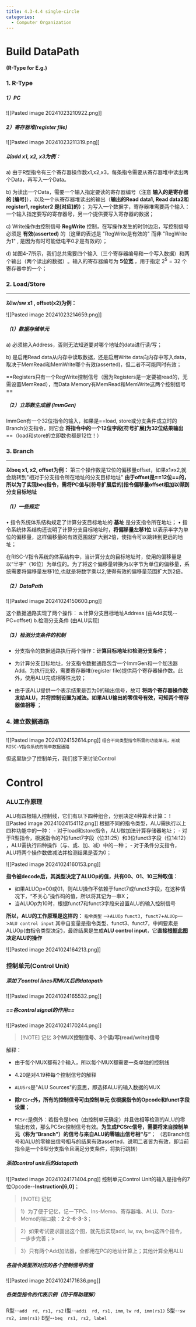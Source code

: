```yaml
---
title: 4.3-4.4 single-circle
categories:
  - Computer Organization
---
```

# Build DataPath  
#### (R-Type for E.g.)

### 1. R-Type

##### 1）PC 
![[Pasted image 20241023210922.png]]

##### **2）寄存器堆(register file)**
![[Pasted image 20241023211319.png]]

##### 以add x1, x2, x3为例：

  a) 由于R型指令有三个寄存器操作数x1,x2,x3，每条指令需要从寄存器堆中读出两个Data，再写入一个Data。
	  
  b)   为读出一个Data，需要一个输入指定要读的寄存器编号（注意 **输入的是寄存器的 [编号]**），以及一个从寄存器堆读出的输出（**输出的Read data1, Read data2和register1, register2 是[对应]的）**；
    为写入一个数据字，寄存器堆需要两个输入：一个输入指定要写的寄存器号，另一个提供要写入寄存器的数据；
	  
  c) Write操作由控制信号 **RegWrite** 控制，在写操作发生的时钟边沿，写控制信号必须是 **有效(asserted)** 的（这里的表述是 "RegWrite是有效的" 而非 "RegWrite为1" , 是因为有时可能低电平0才是有效的）；
	  
  d) 如图4-7所示，我们总共需要四个输入（三个寄存器编号和一个写入数据）和两个输出（两个读出的数据）​。输入的寄存器编号为 **5位宽** ，用于指定 $2^5=32$ 个寄存器中的一个；
  

### 2. Load/Store
---
**以lw/sw x1 , offset(x2)为例：**

![[Pasted image 20241023214659.png]]

##### （1）数据存储单元
a) 必须输入Address，否则无法知道要对哪个地址的data进行读/写；
	
b) 是启用Read data从内存中读取数据，还是启用Write data向内存中写入data，取决于MemRead和MemWrite哪个有效(asserted)，但二者不可能同时有效；
	
==Registers只有一个RegWrite控制信号（因为Registers是一定要被read的，无需设置MemRead），而Data Memory有MemRead和MemWrite这两个控制信号==

##### （2）立即数生成器 (ImmGen)
ImmGen有一个32位指令的输入，如果是==load, store或分支条件成立时的Branch分支指令，则它会 **将指令中的一个12位字段[符号扩展]为32位结果输出** ==（load和store的立即数也都是12位！）

### 3. Branch
---
**以beq x1, x2, offset为例：**
第三个操作数是12位的偏移量offset，如果x1≠x2,就会跳转到"相对于分支指令所在地址的分支目标地址"
**由于offset是==12位==的，所以为了实现beq指令，需将PC值与[符号扩展后的]指令偏移量offset相加以得到分支目标地址**

##### （1）一些规定

• 指令系统体系结构规定了计算分支目标地址的 **基址** 是分支指令所在地址；
• 指令系统体系结构还说明了计算分支目标地址时，**将偏移量左移1位** 以表示半字为单位的偏移量，这样偏移量的有效范围就扩大到2倍，使指令可以跳转到更远的地址；

在RISC-V指令系统的体系结构中，当计算分支的目标地址时，使用的偏移量是以“半字”（16位）为单位的。为了将这个偏移量转换为以字节为单位的偏移量，系统需要将偏移量左移1位,也就是将数字乘以2,使得有效的偏移量范围扩大到2倍。

##### （2）DataPath

![[Pasted image 20241024150600.png]]
 
 这个数据通路实现了两个操作：
	a.计算分支目标地址Address (由Add实现--PC+offset) 
	b.检测分支条件 (由ALU实现)

##### （3）检测分支条件的机制

- 分支指令的数据通路执行两个操作：**计算目标地址**和**检测分支条件**；
	
- 为计算分支目标地址，分支指令数据通路包含一个ImmGen和一个加法器Add。为执行比较，需要寄存器堆(register file)提供两个寄存器操作数​。此外，使用ALU完成相等性比较；
	
- 由于该ALU提供一个表示结果是否为0的输出信号，故可 **将两个寄存器操作数发给ALU，并将控制设置为减法。如果ALU输出的零信号有效，可知两个寄存器值相等** ；

### 4. 建立数据通路
---

![[Pasted image 20241024152614.png]]
`组合不同类型指令所需的功能单元，形成RISC-V指令系统的简单数据通路`

但这里缺少了控制单元，我们接下来讨论Control


# Control

### ALU工作原理

ALU有四根输入控制线，它们有以下四种组合，分别决定4种算术计算：
![[Pasted image 20241024154112.png]]
根据不同的指令类型，ALU需执行以上四种功能中的一种：
	- 对于load和store指令，ALU做加法计算存储器地址；
	- 对于R型指令，根据指令的7位funct7字段（位31:25）和3位funct3字段（位14:12）​​，ALU需执行四种操作（与、或、加、减）中的一种；
	- 对于条件分支指令，ALU将两个操作数做减法并检测结果是否为0；

![[Pasted image 20241024160153.png]]

**指令被decode后，其类型决定了ALUOp的值，共有00、01、10三种取值：**
- 如果ALUOp=00或01，则ALU操作不依赖于funct7或funct3字段，在这种情况下，​“不关心”操作码的值，所以将其记为一串X；
- 当ALUOp为10时，根据funct7和funct3字段来设置ALU的输入控制信号

**所以，ALU的工作原理是这样的：**
   `指令类型` —>`ALUOp`
   `funct3, funct7`+`ALUOp`—>`ALU control input`
其中自变量是指令类型、funct3、funct7，中间要素是ALUOp(由指令类型决定)，最终结果是生成**ALU control input**，它**直接[根据此图](obsidian://open?vault=Obsidian%20Vault&file=Images%2FPasted%20image%2020241024154112.png)决定ALU的操作**

![[Pasted image 20241024164213.png]]

### 控制单元(Control Unit)

##### 添加了control lines和MUX后的datapath
![[Pasted image 20241024165532.png]]
##### ==各control signal的作用==
![[Pasted image 20241024170244.png]]

> [!NOTE] 记忆
> **3个MUX控制信号、3个读/写(read/write)信号**


解释：
- 由于每个MUX都有2个输入，所以每个MUX都需要一条单独的控制线
	
-  4.20是对4.19种每个控制信号的解释
	
-  `ALUSrs`是"ALU Sources"的意思，即选择ALU的输入数据的MUX
	
-  **除`PCSrc`外，所有的控制信号可由控制单元 仅根据指令的Opcode和funct字段设置**；
	
- `PCSrc`是例外：若指令是beq（由控制单元确定）并且做相等检测的ALU的零输出有效，那么PCSrc控制信号有效。**为生成PCSrc信号，需要将来自控制单元（称为“Branch”​）的信号与来自ALU的零输出信号相“与”​** ；
（若Branch信号和ALU的零输出信号相与的结果有效asserted，说明二者皆为有效，即当前指令是一个B型分支指令且满足分支条件，将执行跳转）

##### 添加control unit后的datapath
![[Pasted image 20241024171404.png]]
控制单元Control Unit的输入是指令的7位Opcode--**Instruction\[6,0]**；

> [!NOTE] 记忆

> 1）为了便于记忆，记一下PC、Ins-Memo、寄存器堆、ALU、Data-Memo的端口数：**2-2-6-3-3**；

> 2）如果考试要求画出这个图，就先后实现add, lw, sw, beq这四个指令，一步步完善；> 

> 3）只有两个Add加法器，全都用在PC的地址计算上；其他计算全用ALU

##### 各指令类型所对应的各个控制信号的值
![[Pasted image 20241024171636.png]]

##### 各类型指令的代表示例（用于帮助理解）
R型--`add  rd, rs1, rs2`
I型--`addi  rd, rs1, imm`,  `lw rd, imm(rs1)`
S型--`sw  rs2, imm(rs1)`
B型--`beq  rs1, rs2, label`

